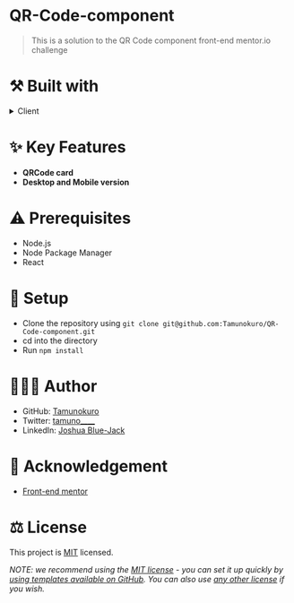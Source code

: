 # QR-Code-component
> This is a solution to the QR Code component front-end mentor.io challenge

# ⚒️ Built with
<details>
  <summary>Client</summary>
  <ul>
    <li><a href="https://reactjs.org/">React.js</a></li>
    <li><a href="https://react-bootstrap.netlify.app/">React Bootstrap</a></li>
  </ul>
</details>

# ✨ Key Features
- **QRCode card**
- **Desktop and Mobile version**

# ⚠️ Prerequisites
- Node.js
- Node Package Manager
- React

# 📃 Setup
- Clone the repository using `git clone git@github.com:Tamunokuro/QR-Code-component.git`
- cd into the directory
- Run `npm install`

# 🧑🏾‍💻 Author 
- GitHub: [Tamunokuro](https://github.com/Tamunokuro)
- Twitter: [tamuno____](https://twitter.com/tamuno____)
- LinkedIn: [Joshua Blue-Jack](https://linkedin.com/in/joshua-blue-jack)

# 🎩 Acknowledgement
- [Front-end mentor](https://www.frontendmentor.io)

# ⚖️ License

This project is [MIT](./LICENSE) licensed.

_NOTE: we recommend using the [MIT license](https://choosealicense.com/licenses/mit/) - you can set it up quickly by [using templates available on GitHub](https://docs.github.com/en/communities/setting-up-your-project-for-healthy-contributions/adding-a-license-to-a-repository). You can also use [any other license](https://choosealicense.com/licenses/) if you wish._

